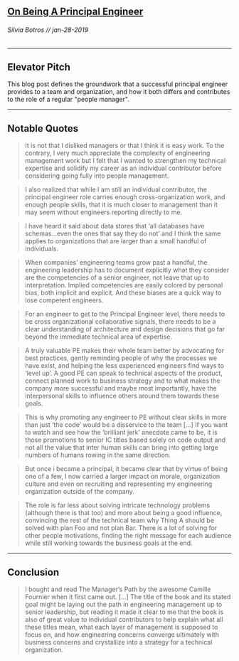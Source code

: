 ## [On Being A Principal Engineer](https://blog.dbsmasher.com/2019/01/28/on-being-a-principal-engineer.html)
###### Silvia Botros // jan-28-2019
---

Elevator Pitch
------
This blog post defines the groundwork that a successful principal engineer provides to a team and organization, and how it both differs and contributes to the role of a regular "people manager".  

------

Notable Quotes
------
> It is not that I disliked managers or that I think it is easy work. To the contrary, I very much appreciate the complexity of engineering management work but I felt that I wanted to strengthen my technical expertise and solidify my career as an individual contributor before considering going fully into people management.

> I also realized that while I am still an individual contributor, the principal engineer role carries enough cross-organization work, and enough people skills, that it is much closer to management than it may seem without engineers reporting directly to me.

>  I have heard it said about data stores that ‘all databases have schemas…even the ones that say they do not’ and I think the same applies to organizations that are larger than a small handful of individuals.

> When companies’ engineering teams grow past a handful, the engineering leadership has to document explicitly what they consider are the competencies of a senior engineer, not leave that up to interpretation. Implied competencies are easily colored by personal bias, both implicit and explicit. And these biases are a quick way to lose competent engineers.

> For an engineer to get to the Principal Engineer level, there needs to be cross organizational collaborative signals, there needs to be a clear understanding of architecture and design decisions that go far beyond the immediate technical area of expertise.

> A truly valuable PE makes their whole team better by advocating for best practices, gently reminding people of why the processes we have exist, and helping the less experienced engineers find ways to ‘level up’. A good PE can speak to technical aspects of the product, connect planned work to business strategy and to what makes the company more successful and maybe most importantly, have the interpersonal skills to influence others around them towards these goals.

> This is why promoting any engineer to PE without clear skills in more than just ‘the code’ would be a disservice to the team [...] If you want to watch and see how the ‘brilliant jerk’ anecdote came to be, it is those promotions to senior IC titles based solely on code output and not all the value that inter human skills can bring into getting large numbers of humans rowing in the same direction.

> But once i became a principal, it became clear that by virtue of being one of a few, I now carried a larger impact on morale, organization culture and even on recruiting and representing my engineering organization outside of the company.

> The role is far less about solving intricate technology problems (although there is that too) and more about being a good influence, convincing the rest of the technical team why Thing A should be solved with plan Foo and not plan Bar. There is a lot of solving for other people motivations, finding the right message for each audience while still working towards the business goals at the end.


------

Conclusion
------
> I bought and read The Manager’s Path by the awesome Camille Fournier when it first came out. [...] The title of the book and its stated goal might be laying out the path in engineering management up to senior leadership, but reading it made it clear to me that the book is also of great value to individual contributors to help explain what all these titles mean, what each layer of management is supposed to focus on, and how engineering concerns converge ultimately with business concerns and crystallize into a strategy for a technical organization.